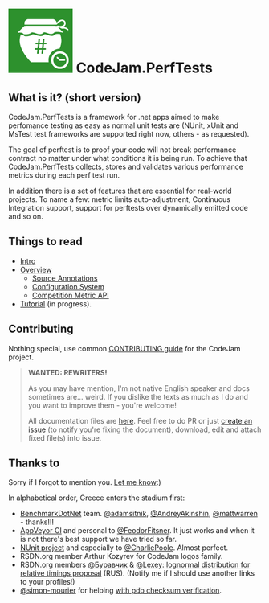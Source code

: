 # ![logo](nuget/CodeJam.PerfTests.Icon.png) CodeJam.PerfTests

## What is it? (short version)

CodeJam.PerfTests is a framework for .net apps aimed to make perfomance testing as easy as normal unit tests are (NUnit, xUnit and MsTest test frameworks are supported right now, others - as requested). 

The goal of perftest is to proof your code will not break performance contract no matter under what conditions it is being run. To achieve that CodeJam.PerfTests collects, stores and validates various performance metrics during each perf test run.

In addition there is a set of features that are essential for real-world projects. To name a few: metric limits auto-adjustment, Continuous Integration support, support for perftests over dynamically emitted code and so on.



## Things to read

* [Intro](docs/Intro.md)
* [Overview](docs/Overview.md)
  * [Source Annotations](docs/SourceAnnotations.md) 
  * [Configuration System](docs/ConfigurationSystem.md)
  * [Competition Metric API](docs/CompetitionMetrics.md)
* [Tutorial](docs/Tutorial.md) (in progress).


## Contributing

Nothing special, use common [CONTRIBUTING guide](../CONTRIBUTING.md) for the CodeJam project.



> **WANTED: REWRITERS!**
>
> As you may have mention, I'm not native English speaker and docs sometimes are... weird. If you dislike the texts as much as I do and you want to improve them - you're welcome!
>
> All documentation files are [here](https://github.com/rsdn/CodeJam/tree/master/PerfTests/docs). Feel free to do PR or just [create an issue](https://github.com/rsdn/CodeJam/issues) (to notify you're fixing the document), download, edit and attach fixed file(s) into issue.



## Thanks to

Sorry if I forgot to mention you. [Let me know](https://github.com/rsdn/CodeJam/issues):) 

In alphabetical order, Greece enters the stadium first:

* [BenchmarkDotNet](https://github.com/dotnet/BenchmarkDotNet) team. [@adamsitnik](https://github.com/adamsitnik), [@AndreyAkinshin](https://github.com/AndreyAkinshin), [@mattwarren](https://github.com/mattwarren) - thanks!!!
* [AppVeyor CI](https://www.appveyor.com) and personal to [@FeodorFitsner](https://github.com/FeodorFitsner). It just works and when it is not there's best support we have tried so far.
* [NUnit project](https://www.nunit.org/) and especially to [@CharliePoole](https://github.com/CharliePoole). Almost perfect.
* RSDN.org member Arthur Kozyrev for CodeJam logos family.
* RSDN.org members [@Буравчик](http://rsdn.org/account/info/58047) & [@Lexey](http://rsdn.org/account/info/460): [lognormal distribution for relative timings proposal](http://rsdn.org/forum/alg/6471574) (RUS). (Notify me if I should use another links to your profiles!)
* [@simon-mourier](http://stackoverflow.com/users/403671/simon-mourier) for helping [with pdb checksum verification](http://stackoverflow.com/q/36649271).

